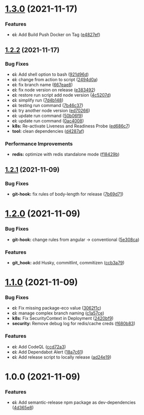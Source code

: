 # [1.3.0](https://github.com/public-sysunicorns-info/websocket_example/compare/v1.2.2...v1.3.0) (2021-11-17)


### Features

* **ci:** Add Build  Push Docker on Tag ([e4827ef](https://github.com/public-sysunicorns-info/websocket_example/commit/e4827effbd4a3905ff69feec8424c3ada4e2b6dc))

## [1.2.2](https://github.com/public-sysunicorns-info/websocket_example/compare/v1.2.1...v1.2.2) (2021-11-17)


### Bug Fixes

* **ci:** Add shell option to bash ([921d96d](https://github.com/public-sysunicorns-info/websocket_example/commit/921d96de9107b3842648c389c5d0a98cd3fa4846))
* **ci:** change from action to script ([2494d0a](https://github.com/public-sysunicorns-info/websocket_example/commit/2494d0a6bb610f357bb6aa9275618b2137611d3d))
* **ci:** fix branch name ([667eae8](https://github.com/public-sysunicorns-info/websocket_example/commit/667eae89b825993b2f180e824d04055392c64deb))
* **ci:** fix node version on release ([e383492](https://github.com/public-sysunicorns-info/websocket_example/commit/e3834929a276fbec57d8bbc697f9061704cd9e65))
* **ci:** restore run script add node version ([4c5207d](https://github.com/public-sysunicorns-info/websocket_example/commit/4c5207d90b815a498b03d383b3f13b02efa5f9b8))
* **ci:** simplify run ([7d4b148](https://github.com/public-sysunicorns-info/websocket_example/commit/7d4b1482a87f8707b5ee2aa015fbee35f2b3f723))
* **ci:** testing run command ([7b46c37](https://github.com/public-sysunicorns-info/websocket_example/commit/7b46c37e15afb1e995b8b71724bd4bfd38130d51))
* **ci:** try another node version ([ed70266](https://github.com/public-sysunicorns-info/websocket_example/commit/ed702664be9be5b86e42618ef5543baf61c246e7))
* **ci:** update run command ([50b06f9](https://github.com/public-sysunicorns-info/websocket_example/commit/50b06f903e8b48122aa973c000dcf6a41af1bc79))
* **ci:** update run command ([0ac4008](https://github.com/public-sysunicorns-info/websocket_example/commit/0ac40088aa5f348cdf023a9820e9393e2b93c488))
* **k8s:** Re-activate Liveness and Readiness Probe ([ed686c7](https://github.com/public-sysunicorns-info/websocket_example/commit/ed686c7d42038f63454ac993a444e5226815b2d4))
* **tool:** clean dependencies ([d4287af](https://github.com/public-sysunicorns-info/websocket_example/commit/d4287af4b5fee181255963267d6f6d0803fe24e1))


### Performance Improvements

* **redis:** optimize with redis standalone mode ([f18429b](https://github.com/public-sysunicorns-info/websocket_example/commit/f18429b277c8ec214da465b0feb91b3a85537801))

## [1.2.1](https://github.com/public-sysunicorns-info/websocket_example/compare/v1.2.0...v1.2.1) (2021-11-09)


### Bug Fixes

* **git-hook:** fix rules of body-length for release ([7b69d71](https://github.com/public-sysunicorns-info/websocket_example/commit/7b69d717106f11c64ed506d074d879bb3444e1e7))

# [1.2.0](https://github.com/public-sysunicorns-info/websocket_example/compare/v1.1.0...v1.2.0) (2021-11-09)


### Bug Fixes

* **git-hook:** change rules from angular -> conventional ([5e308ca](https://github.com/public-sysunicorns-info/websocket_example/commit/5e308ca765009d1270da70937803dc1b5f6b84b4))


### Features

* **git_hook:** add Husky, commitlint, commitizen ([ccb3a79](https://github.com/public-sysunicorns-info/websocket_example/commit/ccb3a79ad253342cb85299d5fca9f109174a61b0))

# [1.1.0](https://github.com/public-sysunicorns-info/websocket_example/compare/v1.0.0...v1.1.0) (2021-11-09)


### Bug Fixes

* **ci:** Fix missing package-eco value ([3062f1c](https://github.com/public-sysunicorns-info/websocket_example/commit/3062f1ce6cecb439911ecb08ecbc3cc0238326de))
* **ci:** manage complex branch naming ([c1a57ce](https://github.com/public-sysunicorns-info/websocket_example/commit/c1a57ce41f45f1e94fe3ac2ab9309bbbfb16ebba))
* **k8s:** Fix SecurityContext in Deployment ([2420bf9](https://github.com/public-sysunicorns-info/websocket_example/commit/2420bf96fe42a41c49177c7982dbb22ffb18eb7d))
* **security:** Remove debug log for redis/cache creds ([f680b83](https://github.com/public-sysunicorns-info/websocket_example/commit/f680b8331fb739a43b4ee564ecc3384237093cfb))


### Features

* **ci:** Add CodeQL ([ccd72a3](https://github.com/public-sysunicorns-info/websocket_example/commit/ccd72a3f360938a99066da07b7c8cbc9496ee160))
* **ci:** Add Dependabot Alert ([18a7c61](https://github.com/public-sysunicorns-info/websocket_example/commit/18a7c61e2161f4efcc75a4b04d85bacdee03c672))
* **ci:** Add release script to locally release ([ad24e19](https://github.com/public-sysunicorns-info/websocket_example/commit/ad24e19c56e8bd43f7cd6cbd04f404b24a11ef54))

# 1.0.0 (2021-11-09)


### Features

* **ci:** Add semantic-release npm package as dev-dependencies ([4d365e8](https://github.com/public-sysunicorns-info/websocket_example/commit/4d365e8f8a078e7d3bde32d65df902e65823d19e))
